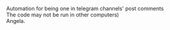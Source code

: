 Automation for being one in telegram channels' post comments<br>
The code may not be run in other computers)<br>
Angela.
